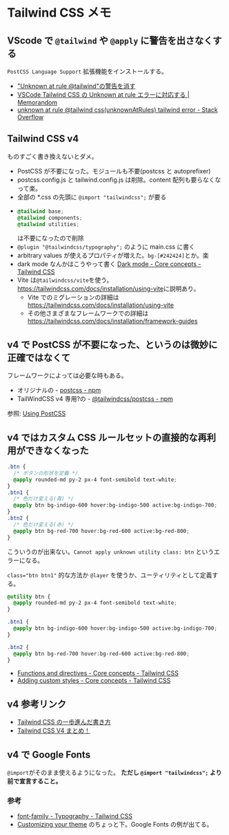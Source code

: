 # Tailwind CSS メモ

## VScode で `@tailwind` や `@apply` に警告を出さなくする

`PostCSS Language Support` 拡張機能をインストールする。

- ["Unknown at rule @tailwind"の警告を消す](https://zenn.dev/somahc/articles/20a041eabb9d17)
- [VSCode Tailwind CSS の Unknown at rule エラーに対応する | Memorandom](https://memorandom.whitepenguins.com/posts/tailwind-atmark-error/)
- [unknown at rule @tailwind css(unknownAtRules) tailwind error - Stack Overflow](https://stackoverflow.com/questions/76776910/unknown-at-rule-tailwind-cssunknownatrules-tailwind-error)

## Tailwind CSS v4

ものすごく書き換えないとダメ。

- PostCSS が不要になった。モジュールも不要(postcss と autoprefixer)
- postcss.config.js と tailwind.config.js は削除。content 配列も要らなくなって楽。
- 全部の \*.css の先頭に `@import "tailwindcss";` が要る
- ```css
  @tailwind base;
  @tailwind components;
  @tailwind utilities;
  ```
  は不要になったので削除
- `@plugin "@tailwindcss/typography";` のように main.css に書く
- arbitrary values が使えるプロパティが増えた。`bg-[#242424]`とか。楽
- dark mode なんかはこうやって書く [Dark mode - Core concepts - Tailwind CSS](https://tailwindcss.com/docs/dark-mode#toggling-dark-mode-manually)
- Vite は`@tailwindcss/vite`を使う。<https://tailwindcss.com/docs/installation/using-vite>に説明あり。
  - Vite でのミグレーションの詳細は <https://tailwindcss.com/docs/installation/using-vite>
  - その他さまざまなフレームワークでの詳細は <https://tailwindcss.com/docs/installation/framework-guides>

## v4 で PostCSS が不要になった、というのは微妙に正確ではなくて

フレームワークによっては必要な時もある。

- オリジナルの - [postcss - npm](https://www.npmjs.com/package/postcss)
- TailWindCSS v4 専用?の - [@tailwindcss/postcss - npm](https://www.npmjs.com/package/@tailwindcss/postcss)

参照: [Using PostCSS](https://tailwindcss.com/docs/upgrade-guide#using-postcss)

## v4 ではカスタム CSS ルールセットの直接的な再利用ができなくなった

```css
.btn {
  /* ボタンの形状を定義 */
  @apply rounded-md py-2 px-4 font-semibold text-white;
}
.btn1 {
  /* 色だけ変える(青) */
  @apply btn bg-indigo-600 hover:bg-indigo-500 active:bg-indigo-700;
}
.btn2 {
  /* 色だけ変える(赤) */
  @apply btn bg-red-700 hover:bg-red-600 active:bg-red-800;
}
```

こういうのが出来ない。`Cannot apply unknown utility class: btn` というエラーになる。

`class="btn btn1"` 的な方法か `@layer` を使うか、ユーティリティとして定義する。

```css
@utility btn {
  @apply rounded-md py-2 px-4 font-semibold text-white;
}

.btn1 {
  @apply btn bg-indigo-600 hover:bg-indigo-500 active:bg-indigo-700;
}

.btn2 {
  @apply btn bg-red-700 hover:bg-red-600 active:bg-red-800;
}
```

- [Functions and directives - Core concepts - Tailwind CSS](https://tailwindcss.com/docs/functions-and-directives#utility-directive)
- [Adding custom styles - Core concepts - Tailwind CSS](https://tailwindcss.com/docs/adding-custom-styles#adding-custom-utilities)

## v4 参考リンク

- [Tailwind CSS の一歩進んだ書き方](https://zenn.dev/ixkaito/articles/advanced-tailwindcss)
- [Tailwind CSS V4 まとめ！](https://zenn.dev/miz_dev/articles/tailwind-css-v4)

## v4 で Google Fonts

`@import`がそのまま使えるようになった。
**ただし `@import "tailwindcss";` より前で宣言すること。**

### 参考

- [font-family - Typography - Tailwind CSS](https://tailwindcss.com/docs/font-family)
- [Customizing your theme](https://tailwindcss.com/docs/font-family#customizing-your-theme) のちょっと下。Google Fonts の例が出てる。
